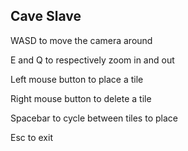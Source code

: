## Cave Slave

WASD to move the camera around

E and Q to respectively zoom in and out

Left mouse button to place a tile

Right mouse button to delete a tile

Spacebar to cycle between tiles to place

Esc to exit
